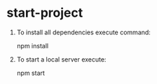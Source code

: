 # start-project

1. To install all dependencies execute command:

    npm install

2. To start a local server execute:

    npm start
